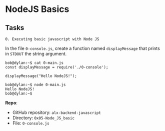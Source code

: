 # NodeJS Basics

## Tasks
```
0. Executing basic javascript with Node JS
```
In the file `0-console.js`, create a function named `displayMessage` that prints in `STDOUT` the string argument.
```
bob@dylan:~$ cat 0-main.js
const displayMessage = require('./0-console');

displayMessage("Hello NodeJS!");

bob@dylan:~$ node 0-main.js
Hello NodeJS!
bob@dylan:~$
```
**Repo**:

- GitHub repository: `alx-backend-javascript`
- Directory: `0x05-Node_JS_basic`
- File: `0-console.js`
